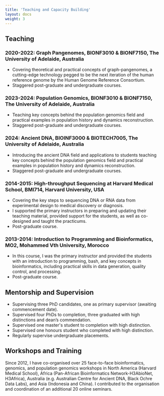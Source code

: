 ```yaml
---
title: 'Teaching and Capacity Building'
layout: docs
weight: 3
---
```

 
## Teaching
### 2020-2022: Graph Pangenomes, BIONF3010 & BIONF7150, The University of Adelaide, Australia
- Covering theoretical and practical concepts of graph-pangenomes, a cutting-edge technology pegged to be the next iteration of the human reference genome by the Human Genome Reference Consortium.
- Staggered post-graduate and undergraduate courses.

### 2023-2024: Population Genomics, BIONF3010 & BIONF7150, The University of Adelaide, Australia
- Teaching key concepts behind the population genomics field and practical examples in population history and dynamics reconstruction.
- Staggered post-graduate and undergraduate courses.

### 2024: Ancient DNA, BIOINF3000 & BIOTECH7005, The University of Adelaide, Australia
- Introducing the ancient DNA field and applications to students teaching key concepts behind the population genomics field and practical examples in population history and dynamics reconstruction.
- Staggered post-graduate and undergraduate courses.

### 2014-2015: High-throughput Sequencing at Harvard Medical School, BMI714, Harvard University, USA
- Covering the key steps to sequencing DNA or RNA data from experimental design to medical discovery or diagnosis.
- I supported the primary instructors in preparing and updating their teaching material, provided support for the students, as well as co-designed and taught the practicums.
- Post-graduate course.

### 2013-2014: Introduction to Programming and Bioinformatics, MO2, Mohammed Vth University, Morocco
- In this course, I was the primary instructor and provided the students with an introduction to programming, bash, and key concepts in bioinformatics, including practical skills in data generation, quality control, and processing.
- Post-graduate course.

## Mentorship and Supervision
- Supervising three PhD candidates, one as primary supervisor (awaiting commencement date).
- Supervised four PhDs to completion, three graduated with high distinctions and dean’s commendation.
- Supervised one master's student to completion with high distinction.
- Supervised one honours student who completed with high distinction.
- Regularly supervise undergraduate placements. 

## Workshops and Training
Since 2012, I have co-organised over 25 face-to-face bioinformatics, genomics, and population genomics workshops in North America (Harvard Medical School), Africa (Pan-African Bioinformatics Network-H3AbioNet, H3Africa), Australia (e.g. Australian Centre for Ancient DNA, Black Ochre Data Labs), and Asia (Indonesia and China). I contributed to the organisation and coordination of an additional 20 online seminars.
